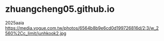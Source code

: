 # zhuangcheng05.github.io
2025aaia
https://media.vogue.com.tw/photos/6564b8b9e6cd0d199726816d/2:3/w_2560%2Cc_limit/junhkook2.jpg

